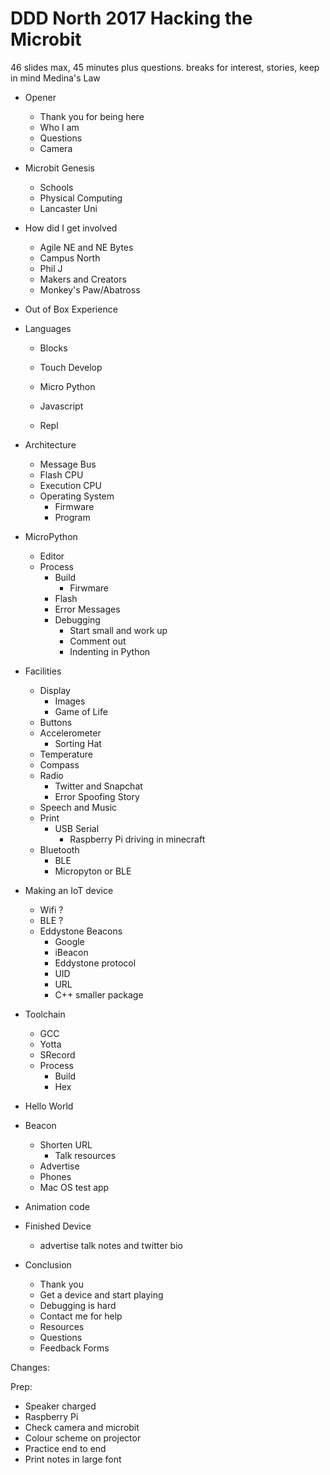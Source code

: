 # DDD North 2017 Hacking the Microbit

46 slides max, 45 minutes plus questions. breaks for interest, stories, keep in mind Medina's Law

- Opener 
  - Thank you for being here
  - Who I am
  - Questions
  - Camera

- Microbit Genesis
  - Schools
  - Physical Computing
  - Lancaster Uni

- How did I get involved
    - Agile NE and NE Bytes
    - Campus North
    - Phil J
    - Makers and Creators
    - Monkey's Paw/Abatross

- Out of Box Experience

- Languages  
  - Blocks
  - Touch Develop
  - Micro Python
  - Javascript

  - Repl
  
- Architecture
  - Message Bus
  - Flash CPU
  - Execution CPU
  - Operating System
    - Firmware
    - Program
  
- MicroPython
  - Editor
  - Process
    - Build
      - Firwmare
    - Flash
    - Error Messages
    - Debugging
      - Start small and work up
      - Comment out
      - Indenting in Python
      
- Facilities
  - Display
    - Images
    - Game of Life
  - Buttons
  - Accelerometer
    - Sorting Hat
  - Temperature
  - Compass
  - Radio
    - Twitter and Snapchat
    - Error Spoofing Story
  - Speech and Music
  - Print
    - USB Serial
      - Raspberry Pi driving in minecraft
  - Bluetooth
    - BLE
    - Micropyton or BLE
    
- Making an IoT device
  - Wifi ?
  - BLE ?
  - Eddystone Beacons
    - Google
    - iBeacon
    - Eddystone protocol
    - UID
    - URL
    - C++ smaller package

- Toolchain
  - GCC
  - Yotta
  - SRecord
  - Process 
    - Build
    - Hex

- Hello World

- Beacon
    - Shorten URL
      - Talk resources
    - Advertise
    - Phones
    - Mac OS test app

- Animation code

- Finished Device
  - advertise talk notes and twitter bio

- Conclusion
  - Thank you
  - Get a device and start playing
  - Debugging is hard
  - Contact me for help
  - Resources
  - Questions
  - Feedback Forms

Changes:

Prep:
- Speaker charged
- Raspberry Pi
- Check camera and microbit
- Colour scheme on projector
- Practice end to end
- Print notes in large font
